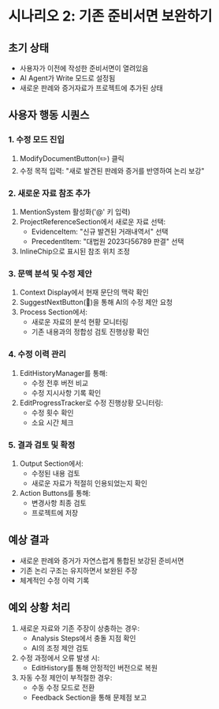 # 시나리오 2: 기존 준비서면 보완하기

## 초기 상태
- 사용자가 이전에 작성한 준비서면이 열려있음
- AI Agent가 Write 모드로 설정됨
- 새로운 판례와 증거자료가 프로젝트에 추가된 상태

## 사용자 행동 시퀀스

### 1. 수정 모드 진입
1. ModifyDocumentButton(✏️) 클릭
2. 수정 목적 입력: "새로 발견된 판례와 증거를 반영하여 논리 보강"

### 2. 새로운 자료 참조 추가
1. MentionSystem 활성화('@' 키 입력)
2. ProjectReferenceSection에서 새로운 자료 선택:
   - EvidenceItem: "신규 발견된 거래내역서" 선택
   - PrecedentItem: "대법원 2023다56789 판결" 선택
3. InlineChip으로 표시된 참조 위치 조정

### 3. 문맥 분석 및 수정 제안
1. Context Display에서 현재 문단의 맥락 확인
2. SuggestNextButton(🤖)을 통해 AI의 수정 제안 요청
3. Process Section에서:
   - 새로운 자료의 분석 현황 모니터링
   - 기존 내용과의 정합성 검토 진행상황 확인

### 4. 수정 이력 관리
1. EditHistoryManager를 통해:
   - 수정 전후 버전 비교
   - 수정 지시사항 기록 확인
2. EditProgressTracker로 수정 진행상황 모니터링:
   - 수정 횟수 확인
   - 소요 시간 체크

### 5. 결과 검토 및 확정
1. Output Section에서:
   - 수정된 내용 검토
   - 새로운 자료가 적절히 인용되었는지 확인
2. Action Buttons를 통해:
   - 변경사항 최종 검토
   - 프로젝트에 저장

## 예상 결과
- 새로운 판례와 증거가 자연스럽게 통합된 보강된 준비서면
- 기존 논리 구조는 유지하면서 보완된 주장
- 체계적인 수정 이력 기록

## 예외 상황 처리
1. 새로운 자료와 기존 주장이 상충하는 경우:
   - Analysis Steps에서 충돌 지점 확인
   - AI의 조정 제안 검토
2. 수정 과정에서 오류 발생 시:
   - EditHistory를 통해 안정적인 버전으로 복원
3. 자동 수정 제안이 부적절한 경우:
   - 수동 수정 모드로 전환
   - Feedback Section을 통해 문제점 보고 